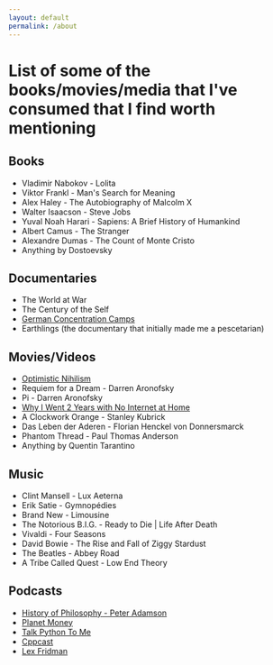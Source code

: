 ```yaml
---
layout: default
permalink: /about
---
```


# List of some of the books/movies/media that I've consumed that I find worth mentioning 

## Books
* Vladimir Nabokov - Lolita
* Viktor Frankl - Man's Search for Meaning 
* Alex Haley - The Autobiography of Malcolm X
* Walter Isaacson - Steve Jobs 
* Yuval Noah Harari - Sapiens: A Brief History of Humankind
* Albert Camus - The Stranger 
* Alexandre Dumas - The Count of Monte Cristo
* Anything by Dostoevsky 


## Documentaries
* The World at War
* The Century of the Self
* [German Concentration Camps](https://www.youtube.com/watch?v=O5jeQ8ohtyo)
* Earthlings (the documentary that initially made me a pescetarian)

## Movies/Videos
* [Optimistic Nihilism](https://www.youtube.com/watch?v=R-sYDf0YGv4)
* Requiem for a Dream - Darren Aronofsky
* Pi - Darren Aronofsky
* [Why I Went 2 Years with No Internet at Home](https://www.youtube.com/watch?v=kiMcX3Fa2Us)
* A Clockwork Orange - Stanley Kubrick
* Das Leben der Aderen - Florian Henckel von Donnersmarck
* Phantom Thread - Paul Thomas Anderson
* Anything by Quentin Tarantino

## Music
* Clint Mansell - Lux Aeterna
* Erik Satie - Gymnopédies
* Brand New - Limousine
* The Notorious B.I.G. - Ready to Die \| Life After Death
* Vivaldi - Four Seasons
* David Bowie - The Rise and Fall of Ziggy Stardust
* The Beatles - Abbey Road
* A Tribe Called Quest - Low End Theory

## Podcasts
* [History of Philosophy - Peter Adamson](https://historyofphilosophy.net)
* [Planet Money](https://www.npr.org/sections/money/)
* [Talk Python To Me](https://talkpython.fm/episodes/all)
* [Cppcast](http://cppcast.com/)
* [Lex Fridman](https://lexfridman.com/)
